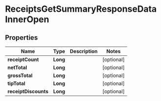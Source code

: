

# ReceiptsGetSummaryResponseDataInnerOpen


## Properties

| Name | Type | Description | Notes |
|------------ | ------------- | ------------- | -------------|
|**receiptCount** | **Long** |  |  [optional] |
|**netTotal** | **Long** |  |  [optional] |
|**grossTotal** | **Long** |  |  [optional] |
|**tipTotal** | **Long** |  |  [optional] |
|**receiptDiscounts** | **Long** |  |  [optional] |




